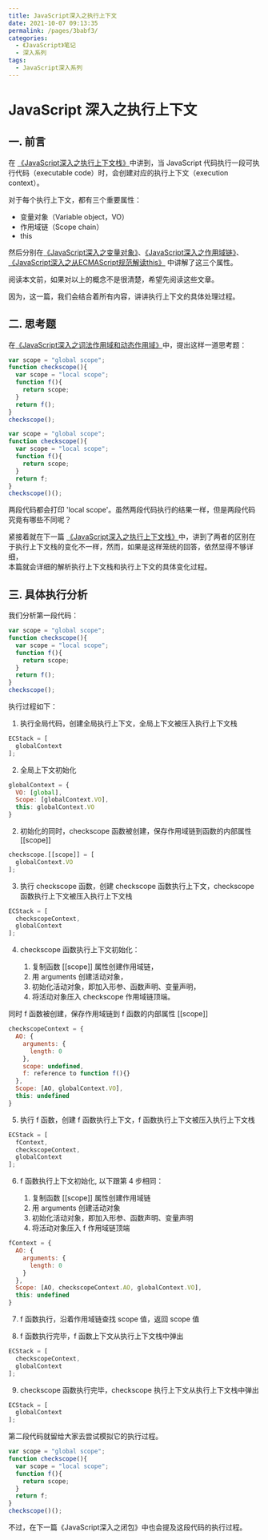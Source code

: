 ```yaml
---
title: JavaScript深入之执行上下文
date: 2021-10-07 09:13:35
permalink: /pages/3babf3/
categories:
  - 《JavaScript》笔记
  - 深入系列
tags:
  - JavaScript深入系列
---
```


# JavaScript 深入之执行上下文

## 一. 前言

在 [《JavaScript深入之执行上下文栈》](03.JavaScript深入之执行上下文栈.md)中讲到，当 JavaScript 代码执行一段可执行代码（executable code）时，会创建对应的执行上下文（execution context）。

对于每个执行上下文，都有三个重要属性：

- 变量对象（Variable object，VO）
- 作用域链（Scope chain）
- this

然后分别在[《JavaScript深入之变量对象》](04.JavaScript深入之变量对象.md)、[《JavaScript深入之作用域链》](05.JavaScript深入之作用域链.md)、
[《JavaScript深入之从ECMAScript规范解读this》](06.JavaScript深入之从ECMAScript规范解读this.md) 中讲解了这三个属性。

阅读本文前，如果对以上的概念不是很清楚，希望先阅读这些文章。

因为，这一篇，我们会结合着所有内容，讲讲执行上下文的具体处理过程。

## 二. 思考题

在[《JavaScript深入之词法作用域和动态作用域》](02.JavaScript深入之词法作用域和动态作用域.md)中，提出这样一道思考题：

```js
var scope = "global scope";
function checkscope(){
  var scope = "local scope";
  function f(){
    return scope;
  }
  return f();
}
checkscope();
```

```js
var scope = "global scope";
function checkscope(){
  var scope = "local scope";
  function f(){
    return scope;
  }
  return f;
}
checkscope()();
```

两段代码都会打印 'local scope'。虽然两段代码执行的结果一样，但是两段代码究竟有哪些不同呢？

紧接着就在下一篇 [《JavaScript深入之执行上下文栈》](03.JavaScript深入之执行上下文栈.md)中，讲到了两者的区别在于执行上下文栈的变化不一样，然而，如果是这样笼统的回答，依然显得不够详细，  
本篇就会详细的解析执行上下文栈和执行上下文的具体变化过程。

## 三. 具体执行分析

我们分析第一段代码：

```js
var scope = "global scope";
function checkscope(){
  var scope = "local scope";
  function f(){
    return scope;
  }
  return f();
}
checkscope();
```

执行过程如下：

1. 执行全局代码，创建全局执行上下文，全局上下文被压入执行上下文栈

```js
ECStack = [
  globalContext
];
```

2. 全局上下文初始化

```js
globalContext = {
  VO: [global],
  Scope: [globalContext.VO],
  this: globalContext.VO
}
```

2. 初始化的同时，checkscope 函数被创建，保存作用域链到函数的内部属性 [[scope]]

```js
checkscope.[[scope]] = [
  globalContext.VO
];
```

3. 执行 checkscope 函数，创建 checkscope 函数执行上下文，checkscope 函数执行上下文被压入执行上下文栈

```js
ECStack = [
  checkscopeContext,
  globalContext
];
```

4. checkscope 函数执行上下文初始化：

   1. 复制函数 [[scope]] 属性创建作用域链，
   2. 用 arguments 创建活动对象，
   3. 初始化活动对象，即加入形参、函数声明、变量声明，
   4. 将活动对象压入 checkscope 作用域链顶端。

同时 f 函数被创建，保存作用域链到 f 函数的内部属性 [[scope]]

```js
checkscopeContext = {
  AO: {
    arguments: {
      length: 0
    },
    scope: undefined,
    f: reference to function f(){}
  },
  Scope: [AO, globalContext.VO],
  this: undefined
}
```

5. 执行 f 函数，创建 f 函数执行上下文，f 函数执行上下文被压入执行上下文栈

```js
ECStack = [
  fContext,
  checkscopeContext,
  globalContext
];
```

6. f 函数执行上下文初始化, 以下跟第 4 步相同：

   1. 复制函数 [[scope]] 属性创建作用域链
   2. 用 arguments 创建活动对象
   3. 初始化活动对象，即加入形参、函数声明、变量声明
   4. 将活动对象压入 f 作用域链顶端

```js
fContext = {
  AO: {
    arguments: {
      length: 0
    }
  },
  Scope: [AO, checkscopeContext.AO, globalContext.VO],
  this: undefined
}
```

7. f 函数执行，沿着作用域链查找 scope 值，返回 scope 值

8. f 函数执行完毕，f 函数上下文从执行上下文栈中弹出

```js
ECStack = [
  checkscopeContext,
  globalContext
];
```

9. checkscope 函数执行完毕，checkscope 执行上下文从执行上下文栈中弹出

```js
ECStack = [
  globalContext
];
```

第二段代码就留给大家去尝试模拟它的执行过程。

```js
var scope = "global scope";
function checkscope(){
  var scope = "local scope";
  function f(){
    return scope;
  }
  return f;
}
checkscope()();
```

不过，在下一篇《JavaScript深入之闭包》中也会提及这段代码的执行过程。
